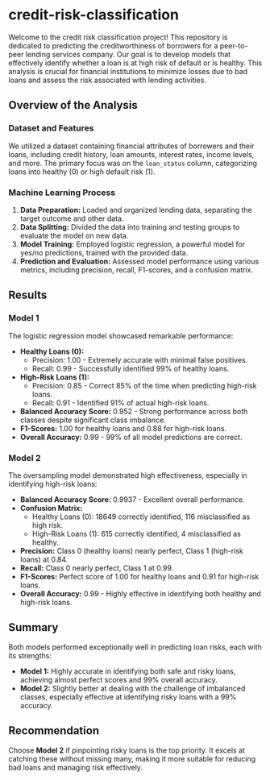 # credit-risk-classification


Welcome to the credit risk classification project! This repository is dedicated to predicting the creditworthiness of borrowers for a peer-to-peer lending services company. Our goal is to develop models that effectively identify whether a loan is at high risk of default or is healthy. This analysis is crucial for financial institutions to minimize losses due to bad loans and assess the risk associated with lending activities.

## Overview of the Analysis

### Dataset and Features
We utilized a dataset containing financial attributes of borrowers and their loans, including credit history, loan amounts, interest rates, income levels, and more. The primary focus was on the `loan_status` column, categorizing loans into healthy (0) or high default risk (1).

### Machine Learning Process
1. **Data Preparation:** Loaded and organized lending data, separating the target outcome and other data.
2. **Data Splitting:** Divided the data into training and testing groups to evaluate the model on new data.
3. **Model Training:** Employed logistic regression, a powerful model for yes/no predictions, trained with the provided data.
4. **Prediction and Evaluation:** Assessed model performance using various metrics, including precision, recall, F1-scores, and a confusion matrix.

## Results

### Model 1
The logistic regression model showcased remarkable performance:

- **Healthy Loans (0):**
  - Precision: 1.00 - Extremely accurate with minimal false positives.
  - Recall: 0.99 - Successfully identified 99% of healthy loans.
- **High-Risk Loans (1):**
  - Precision: 0.85 - Correct 85% of the time when predicting high-risk loans.
  - Recall: 0.91 - Identified 91% of actual high-risk loans.
- **Balanced Accuracy Score:** 0.952 - Strong performance across both classes despite significant class imbalance.
- **F1-Scores:** 1.00 for healthy loans and 0.88 for high-risk loans.
- **Overall Accuracy:** 0.99 - 99% of all model predictions are correct.

### Model 2
The oversampling model demonstrated high effectiveness, especially in identifying high-risk loans:

- **Balanced Accuracy Score:** 0.9937 - Excellent overall performance.
- **Confusion Matrix:**
  - Healthy Loans (0): 18649 correctly identified, 116 misclassified as high risk.
  - High-Risk Loans (1): 615 correctly identified, 4 misclassified as healthy.
- **Precision:** Class 0 (healthy loans) nearly perfect, Class 1 (high-risk loans) at 0.84.
- **Recall:** Class 0 nearly perfect, Class 1 at 0.99.
- **F1-Scores:** Perfect score of 1.00 for healthy loans and 0.91 for high-risk loans.
- **Overall Accuracy:** 0.99 - Highly effective in identifying both healthy and high-risk loans.

## Summary

Both models performed exceptionally well in predicting loan risks, each with its strengths:

- **Model 1:** Highly accurate in identifying both safe and risky loans, achieving almost perfect scores and 99% overall accuracy.
- **Model 2:** Slightly better at dealing with the challenge of imbalanced classes, especially effective at identifying risky loans with a 99% accuracy.

## Recommendation

Choose **Model 2** if pinpointing risky loans is the top priority. It excels at catching these without missing many, making it more suitable for reducing bad loans and managing risk effectively.
